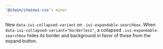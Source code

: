 ```yaml
---
'@itwin/itwinui-css': minor
---
```


New `data-iui-collapsed-variant` on `.iui-expandable-searchbox`. When `data-iui-collapsed-variant="borderless"`, a collapsed `.iui-expandable-searchbox` hides its border and background in favor of those from the expand button.
